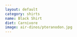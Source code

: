 ```yaml
---
layout: default
category: shirts
name: Black Shirt
diet: Carnivore
image: air-dinos/pteranodon.jpg
---
```



